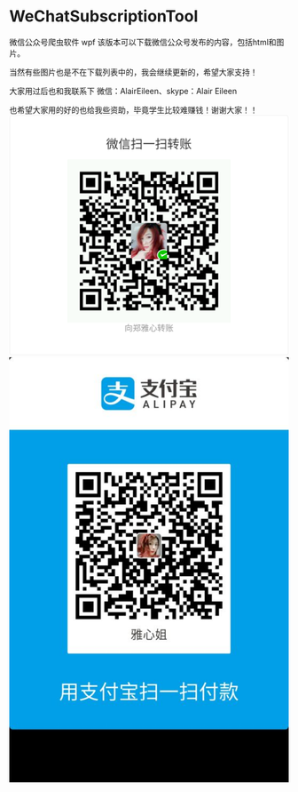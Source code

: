 
# WeChatSubscriptionTool
微信公众号爬虫软件 wpf
该版本可以下载微信公众号发布的内容，包括html和图片。

当然有些图片也是不在下载列表中的，我会继续更新的，希望大家支持！

大家用过后也和我联系下
                  微信：AlairEileen、skype：Alair Eileen
                  
                  
也希望大家用的好的也给我些资助，毕竟学生比较难赚钱！谢谢大家！！
![image](https://github.com/AlairEileen/AlairSpace/blob/master/Resources/WeChatCode.jpg)![image](https://github.com/AlairEileen/AlairSpace/blob/master/Resources/AlipayCode.jpg)
